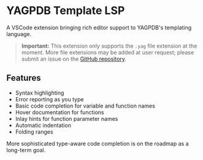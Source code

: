 # YAGPDB Template LSP

A VSCode extension bringing rich editor support to YAGPDB's templating language.

> **Important:** This extension only supports the `.yag` file extension at the moment. More file
> extensions may be added at user request; please submit an issue on the [GitHub
> repository](https://github.com/jo3-l/yag-template-lsp).

## Features

- Syntax highlighting
- Error reporting as you type
- Basic code completion for variable and function names
- Hover documentation for functions
- Inlay hints for function parameter names
- Automatic indentation
- Folding ranges

More sophisticated type-aware code completion is on the roadmap as a long-term goal.
